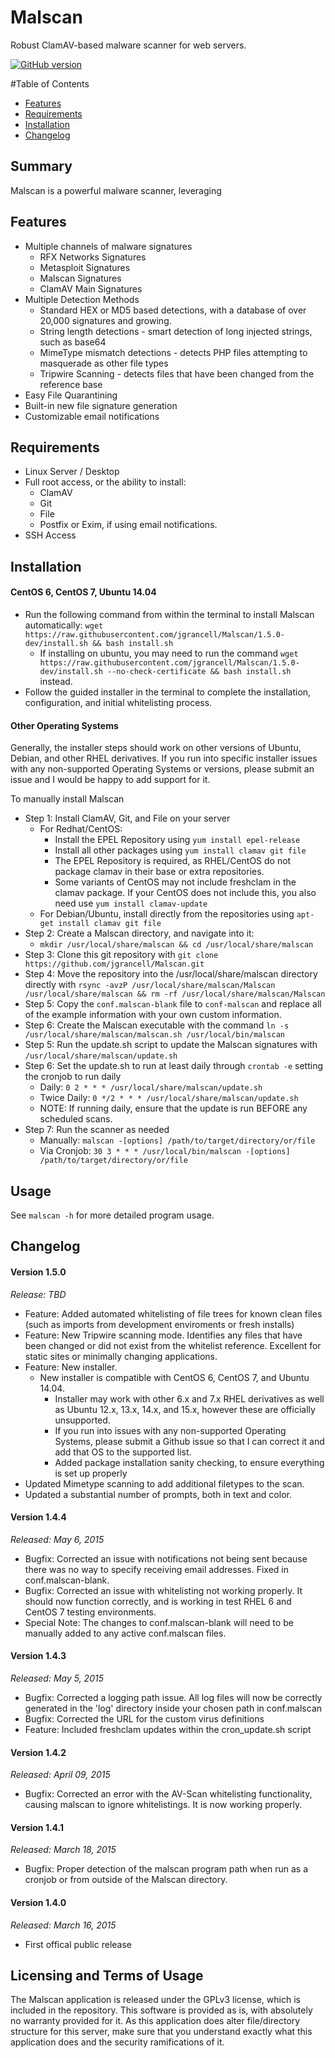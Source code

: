 Malscan
============

Robust ClamAV-based malware scanner for web servers.

[![GitHub version](https://badge.fury.io/gh/jgrancell%2FMalscan.svg)](http://badge.fury.io/gh/jgrancell%2FMalscan)

#Table of Contents
* [Features](#features)
* [Requirements](#requirements)
* [Installation](#installation)
* [Changelog](#changelog)

## Summary

Malscan is a powerful malware scanner, leveraging 

## Features
* Multiple channels of malware signatures
  * RFX Networks Signatures
  * Metasploit Signatures
  * Malscan Signatures
  * ClamAV Main Signatures
* Multiple Detection Methods
  * Standard HEX or MD5 based detections, with a database of over 20,000 signatures and growing.
  * String length detections - smart detection of long injected strings, such as base64
  * MimeType mismatch detections - detects PHP files attempting to masquerade as other file types
  * Tripwire Scanning - detects files that have been changed from the reference base
* Easy File Quarantining
* Built-in new file signature generation
* Customizable email notifications

## Requirements
* Linux Server / Desktop
* Full root access, or the ability to install:
  * ClamAV
  * Git
  * File
  * Postfix or Exim, if using email notifications.
* SSH Access

## Installation

#### CentOS 6, CentOS 7, Ubuntu 14.04

* Run the following command from within the terminal to install Malscan automatically: `wget https://raw.githubusercontent.com/jgrancell/Malscan/1.5.0-dev/install.sh && bash install.sh`
  * If installing on ubuntu, you may need to run the command `wget https://raw.githubusercontent.com/jgrancell/Malscan/1.5.0-dev/install.sh --no-check-certificate && bash install.sh` instead.
* Follow the guided installer in the terminal to complete the installation, configuration, and initial whitelisting process.

#### Other Operating Systems

Generally, the installer steps should work on other versions of Ubuntu, Debian, and other RHEL derivatives. If you run into specific installer issues with any non-supported Operating Systems or versions, please submit an issue and I would be happy to add support for it.

To manually install Malscan

* Step 1: Install ClamAV, Git, and File on your server
  * For Redhat/CentOS:
    * Install the EPEL Repository using `yum install epel-release`
    * Install all other packages using `yum install clamav git file`
    * The EPEL Repository is required, as RHEL/CentOS do not package clamav in their base or extra repositories.
    * Some variants of CentOS may not include freshclam in the clamav package. If your CentOS does not include this, you also need use `yum install clamav-update`
  * For Debian/Ubuntu, install directly from the repositories using `apt-get install clamav git file`
* Step 2: Create a Malscan directory, and navigate into it:
  * `mkdir /usr/local/share/malscan && cd /usr/local/share/malscan`
* Step 3: Clone this git repository with `git clone https://github.com/jgrancell/Malscan.git`
* Step 4: Move the repository into the /usr/local/share/malscan directory directly with `rsync -avzP /usr/local/share/malscan/Malscan /usr/local/share/malscan && rm -rf /usr/local/share/malscan/Malscan`
* Step 5: Copy the `conf.malscan-blank` file to `conf-malscan` and replace all of the example information with your own custom information.
* Step 6: Create the Malscan executable with the command `ln -s /usr/local/share/malscan/malscan.sh /usr/local/bin/malscan`
* Step 5: Run the update.sh script to update the Malscan signatures with `/usr/local/share/malscan/update.sh`
* Step 6: Set the update.sh to run at least daily through `crontab -e` setting the cronjob to run daily
  * Daily: `0 2 * * * /usr/local/share/malscan/update.sh`
  * Twice Daily: `0 */2 * * * /usr/local/share/malscan/update.sh`
  * NOTE: If running daily, ensure that the update is run BEFORE any scheduled scans.
* Step 7: Run the scanner as needed
  * Manually: `malscan -[options] /path/to/target/directory/or/file`
  * Via Cronjob: `30 3 * * * /usr/local/bin/malscan -[options] /path/to/target/directory/or/file`
 
## Usage

See `malscan -h` for more detailed program usage.

## Changelog

#### Version 1.5.0
*Release: TBD*
* Feature: Added automated whitelisting of file trees for known clean files (such as imports from development enviroments or fresh installs)
* Feature: New Tripwire scanning mode. Identifies any files that have been changed or did not exist from the whitelist reference. Excellent for static sites or minimally changing applications.
* Feature: New installer.
  * New installer is compatible with CentOS 6, CentOS 7, and Ubuntu 14.04. 
    * Installer may work with other 6.x and 7.x RHEL derivatives as well as Ubuntu 12.x, 13.x, 14.x, and 15.x, however these are officially unsupported.
    * If you run into issues with any non-supported Operating Systems, please submit a Github issue so that I can correct it and add that OS to the supported list.
    * Added package installation sanity checking, to ensure everything is set up properly
* Updated Mimetype scanning to add additional filetypes to the scan.
* Updated a substantial number of prompts, both in text and color.


#### Version 1.4.4
*Released: May 6, 2015*
* Bugfix: Corrected an issue with notifications not being sent because there was no way to specify receiving email addresses. Fixed in conf.malscan-blank.
* Bugfix: Corrected an issue with whitelisting not working properly. It should now function correctly, and is working in test RHEL 6 and CentOS 7 testing environments.
* Special Note: The changes to conf.malscan-blank will need to be manually added to any active conf.malscan files. 

#### Version 1.4.3
*Released: May 5, 2015*
* Bugfix: Corrected a logging path issue. All log files will now be correctly generated in the 'log' directory inside your chosen path in conf.malscan
* Bugfix: Corrected the URL for the custom virus definitions
* Feature: Included freshclam updates within the cron_update.sh script

#### Version 1.4.2
*Released: April 09, 2015*
* Bugfix: Corrected an error with the AV-Scan whitelisting functionality, causing malscan to ignore whitelistings. It is now working properly.

#### Version 1.4.1
*Released: March 18, 2015*
* Bugfix: Proper detection of the malscan program path when run as a cronjob or from outside of the Malscan directory.

#### Version 1.4.0
*Released: March 16, 2015*
* First offical public release

## Licensing and Terms of Usage

The Malscan application is released under the GPLv3 license, which is included in the repository. This software is provided as is, with absolutely no warranty provided for it. As this application does alter file/directory structure for this server, make sure that you understand exactly what this application does and the security ramifications of it.
